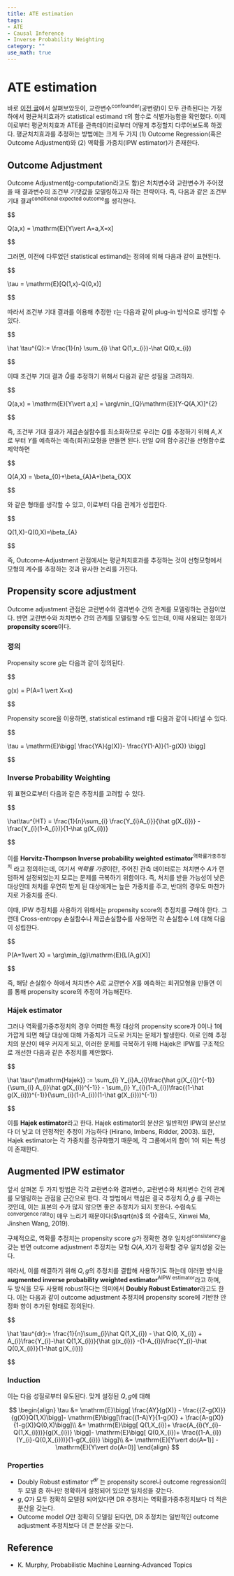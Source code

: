 ```yaml
---
title: ATE estimation
tags:
- ATE
- Causal Inference
- Inverse Probability Weighting
category: ""
use_math: true
---
```

# ATE estimation

바로 [이전 글](https://ddangchani.github.io/Confounder-Adjustment)에서 살펴보았듯이, 교란변수<sup>confounder</sup>(공변량)이 모두 관측된다는 가정하에서 평균처치효과가 statistical estimand $\tau$의 함수로 식별가능함을 확인했다. 이제 이로부터 평균처치효과 ATE를 관측데이터로부터 어떻게 추정할지 다루어보도록 하겠다. 평균처치효과를 추정하는 방법에는 크게 두 가지 (1) Outcome Regression(혹은 Outcome Adjustment)와 (2) 역확률 가중치(IPW estimator)가 존재한다.

## Outcome Adjustment

Outcome Adjustment(g-computation라고도 함)은 처치변수와 교란변수가 주어졌을 때 결과변수의 조건부 기댓값을 모델링하고자 하는 전략이다. 즉, 다음과 같은 조건부 기대 결과<sup>conditional expected outcome</sup>를 생각한다.

$$

Q(a,x) = \mathrm{E}[Y\vert A=a,X=x]


$$

그러면, 이전에 다루었던 statistical estimand는 정의에 의해 다음과 같이 표현된다.


$$

\tau = \mathrm{E}[Q(1,x)-Q(0,x)]


$$

따라서 조건부 기대 결과를 이용해 추정한 $\tau$는 다음과 같이 plug-in 방식으로 생각할 수 있다.


$$

\hat \tau^{Q}:= \frac{1}{n} \sum_{i} \hat Q(1,x_{i})-\hat Q(0,x_{i})


$$

이때 조건부 기대 결과 $\hat Q$를 추정하기 위해서 다음과 같은 성질을 고려하자.


$$

Q(a,x) = \mathrm{E}[Y\vert a,x] = \arg\min_{Q}\mathrm{E}[Y-Q(A,X)]^{2}


$$

즉, 조건부 기대 결과가 제곱손실함수를 최소화하므로 우리는 $Q$를 추정하기 위해 $A,X$로 부터 $Y$를 예측하는 예측(회귀)모형을 만들면 된다. 만일 $Q$의 함수공간을 선형함수로 제약하면 


$$

Q(A,X) = \beta_{0}+\beta_{A}A+\beta_{X}X


$$

와 같은 형태를 생각할 수 있고, 이로부터 다음 관계가 성립한다.


$$

Q(1,X)-Q(0,X)=\beta_{A}


$$

즉, Outcome-Adjustment 관점에서는 평균처치효과를 추정하는 것이 선형모형에서 모형의 계수를 추정하는 것과 유사한 논리를 가진다.


## Propensity score adjustment

Outcome adjustment 관점은 교란변수와 결과변수 간의 관계를 모델링하는 관점이었다. 반면 교란변수와 처치변수 간의 관계를 모델링할 수도 있는데, 이때 사용되는 정의가 **propensity score**이다.

### 정의
Propensity score $g$는 다음과 같이 정의된다.


$$

g(x) = P(A=1 \vert X=x)


$$

Propensity score을 이용하면, statistical estimand $\tau$를 다음과 같이 나타낼 수 있다.


$$

\tau = \mathrm{E}\bigg[ \frac{YA}{g(X)}- \frac{Y(1-A)}{1-g(X)} \bigg]


$$

### Inverse Probability Weighting

위 표현으로부터 다음과 같은 추정치를 고려할 수 있다.


$$

\hat\tau^{HT} = \frac{1}{n}\sum_{i} \frac{Y_{i}A_{i}}{\hat g(X_{i})} - \frac{Y_{i}(1-A_{i})}{1-\hat g(X_{i})} 


$$

이를 **Horvitz-Thompson Inverse probability weighted estimator**<sup>역확률가중추정치</sup> 라고 정의하는데, 여기서 *역확률 가중*이란, 주어진 관측 데이터로는 처치변수 $A$가 랜덤하게 설정되었는지 모르는 문제를 극복하기 위함이다. 즉, 처치를 받을 가능성이 낮은 대상인데 처치를 우연히 받게 된 대상에게는 높은 가중치를 주고, 반대의 경우도 마찬가지로 가중치를 준다.

이때, IPW 추정치를 사용하기 위해서는 propensity score의 추정치를 구해야 한다. 그런데 Cross-entropy 손실함수나 제곱손실함수를 사용하면 각 손실함수 $L$에 대해 다음이 성립한다.

$$

P(A=1\vert X) = \arg\min_{g}\mathrm{E}[L(A,g(X)]


$$

즉, 해당 손실함수 하에서 처치변수 $A$로 교란변수 $X$를 예측하는 회귀모형을 만들면 이를 통해 propensity score의 추정이 가능해진다.

### Hájek estimator

그러나 역확률가중추정치의 경우 어떠한 특정 대상의 propensity score가 0이나 1에 가깝게 되면 해당 대상에 대해 가중치가 극도로 커지는 문제가 발생한다. 이로 인해 추정치의 분산이 매우 커지게 되고, 이러한 문제를 극복하기 위해 Hájek은 IPW를 구조적으로 개선한 다음과 같은 추정치를 제안했다.

$$

\hat \tau^{\mathrm{Hajek}} := \sum_{i} Y_{i}A_{i}\frac{\hat g(X_{i})^{-1}}{\sum_{i} A_{i}\hat g(X_{i})^{-1}} - \sum_{i} Y_{i}(1-A_{i})\frac{(1-\hat g(X_{i}))^{-1}}{\sum_{i}(1-A_{i})(1-\hat g(X_{i}))^{-1}}


$$

이를 **Hajek estimator**라고 한다. Hajek estimator의 분산은 일반적인 IPW의 분산보다 더 낮고 더 안정적인 추정이 가능하다 (Hirano, Imbens, Ridder, 2003). 또한, Hajek estimator는 각 가중치를 정규화했기 때문에, 각 그룹에서의 합이 1이 되는 특성이 존재한다.

## Augmented IPW estimator

앞서 살펴본 두 가지 방법은 각각 교란변수와 결과변수, 교란변수와 처치변수 간의 관계를 모델링하는 관점을 근간으로 한다. 각 방법에서 핵심은 결국 추정치 $\hat Q,\hat g$ 를 구하는 것인데, 이는 표본의 수가 많지 않으면 좋은 추정치가 되지 못한다. 수렴속도<sup>convergence rate</sup>이 매우 느리기 때문이다($\sqrt{n}$ 의 수렴속도, Xinwei Ma, Jinshen Wang, 2019).

구체적으로, 역확률 추정치는 propensity score $g$가 정확한 경우 일치성<sup>consistency</sup>을 갖는 반면 outcome adjustment 추정치는 모형 $Q(A,X)$가 정확할 경우 일치성을 갖는다.

따라서, 이를 해결하기 위해 $Q,g$의 추정치를 결합해 사용하기도 하는데 이러한 방식을 **augmented inverse probability weighted estimator**<sup>AIPW estimator</sup>라고 하며, 두 방식을 모두 사용해 robust하다는 의미에서 **Doubly Robust Estimator**라고도 한다. 이는 다음과 같이 outcome adjustment 추정치에 propensity score에 기반한 안정화 항이 추가된 형태로 정의된다.

$$

\hat \tau^{dr}:= \frac{1}{n}\sum_{i}\hat Q(1,X_{i}) - \hat Q(0, X_{i}) + A_{i}\frac{Y_{i}-\hat Q(1,X_{i})}{\hat g(x_{i})} -(1-A_{i})\frac{Y_{i}-\hat Q(0,X_{i})}{1-\hat g(X_{i})}

$$

### Induction

이는 다음 성질로부터 유도된다. 맞게 설정된 $Q,g$에 대해


$$
\begin{align}
\tau &= \mathrm{E}\bigg[ \frac{AY}{g(X)} - \frac{{Z-g(X)}}{g(X)}Q(1,X)\bigg]- \mathrm{E}\bigg[\frac{(1-A)Y}{1-g(X)} + \frac{A-g(X)}{1-g(X)}Q(0,X)\bigg]\\
&= \mathrm{E}\bigg[ Q(1,X_{i})+ \frac{A_{i}(Y_{i}-Q(1,X_{i}))}{g(X_{i})} \bigg]- \mathrm{E}\bigg[ Q(0,X_{i})+ \frac{(1-A_{i})(Y_{i}-Q(0,X_{i}))}{1-g(X_{i})} \bigg]\\
&= \mathrm{E}[Y\vert do(A=1)] - \mathrm{E}[Y\vert do(A=0)]
\end{align}
$$

### Properties

- Doubly Robust estimator $\hat \tau^{dr}$ 는 propensity score나 outcome regression의 두 모델 중 하나만 정확하게 설정되어 있으면 일치성을 갖는다.
- $g,Q$가 모두 정확히 모델링 되어있다면 DR 추정치는 역확률가중추정치보다 더 적은 분산을 갖는다.
- Outcome model $Q$만 정확히 모델링 된다면, DR 추정치는 일반적인 outcome adjustment 추정치보다 더 큰 분산을 갖는다.


## Reference
- K. Murphy, Probabilistic Machine Learning-Advanced Topics